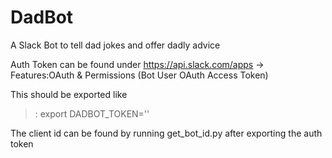 # DadBot
A Slack Bot to tell dad jokes and offer dadly advice

Auth Token can be found under https://api.slack.com/apps -> Features:OAuth & Permissions (Bot User OAuth Access Token)

 
This should be exported like 
>: export DADBOT_TOKEN='<your-token-here>'

The client id can be found by running get_bot_id.py after exporting the auth token
